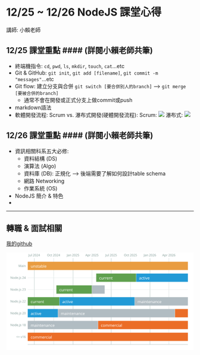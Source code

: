 # 12/25 ~ 12/26 NodeJS 課堂心得   
講師: 小賴老師

## 12/25 課堂重點 #### (詳閱小賴老師共筆)
- 終端機指令: `cd`, `pwd`, `ls`, `mkdir`, `touch`, `cat`...etc
- Git & GitHub: `git init`, `git add [filename]`, `git commit -m "messages"`...etc
- Git flow: 建立分支與合併 `git switch [要合併別人的branch]` --> `git merge [要被合併的branch]`
    - 通常不會在開發或正式分支上做commit或push
- markdown語法
- 軟體開發流程: Scrum vs. 瀑布式開發(硬體開發流程):
Scrum:
![](https://www.visual-paradigm.com/servlet/editor-content/scrum/what-are-scrum-time-boxed-events/sites/7/2018/12/five-scrum-events.png)
瀑布式:
![](https://i.imgur.com/5BlHgUT.jpg)


## 12/26 課堂重點 #### (詳閱小賴老師共筆)
- 資訊相關科系五大必修: 
    - 資料結構 (DS)
    - 演算法 (Algo)
    - 資料庫 (DB): 正規化 --> 後端需要了解如何設計table schema
    - 網路 Networking
    - 作業系統 (OS)
- NodeJS 簡介 & 特色
- 
---
## 轉職 & 面試相關


[我的github](https://github.com/boterasuo/git-workshop)

![](https://raw.githubusercontent.com/nodejs/Release/master/schedule.svg?sanitize=true)